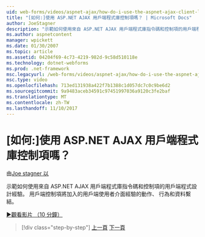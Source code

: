 ```yaml
---
uid: web-forms/videos/aspnet-ajax/how-do-i-use-the-aspnet-ajax-client-library-controls
title: "[如何:]使用 ASP.NET AJAX 用戶端程式庫控制項嗎？ | Microsoft Docs"
author: JoeStagner
description: "示範如何使用來自 ASP.NET AJAX 用戶端程式庫指令碼和控制項的用戶端程式設計經驗。 用戶端控制項加入動作，behavio..."
ms.author: aspnetcontent
manager: wpickett
ms.date: 01/30/2007
ms.topic: article
ms.assetid: 04204f69-4c73-4219-982d-9c58d510118e
ms.technology: dotnet-webforms
ms.prod: .net-framework
msc.legacyurl: /web-forms/videos/aspnet-ajax/how-do-i-use-the-aspnet-ajax-client-library-controls
msc.type: video
ms.openlocfilehash: 713ed131938a422f7b1388c1d057dc7c0c9be6d2
ms.sourcegitcommit: 9a9483aceb34591c97451997036a9120c3fe2baf
ms.translationtype: MT
ms.contentlocale: zh-TW
ms.lasthandoff: 11/10/2017
---
```

<a name="how-do-i-use-the-aspnet-ajax-client-library-controls"></a>[如何:]使用 ASP.NET AJAX 用戶端程式庫控制項嗎？
====================
由[Joe stagner 以](https://github.com/JoeStagner)

示範如何使用來自 ASP.NET AJAX 用戶端程式庫指令碼和控制項的用戶端程式設計經驗。 用戶端控制項將加入的用戶端使用者介面經驗的動作、 行為和資料繫結。

[&#9654;觀看影片 （10 分鐘）](https://channel9.msdn.com/Blogs/ASP-NET-Site-Videos/how-do-i-use-the-aspnet-ajax-client-library-controls)

>[!div class="step-by-step"]
[上一頁](how-do-i-aspnet-ajax-enable-an-existing-web-service.md)
[下一頁](how-do-i-use-an-aspnet-ajax-scriptmanagerproxy.md)
